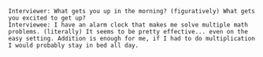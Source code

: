     Interviewer: What gets you up in the morning? (figuratively) What gets you excited to get up?
    Interviewee: I have an alarm clock that makes me solve multiple math problems. (literally) It seems to be pretty effective... even on the easy setting. Addition is enough for me, if I had to do multiplication I would probably stay in bed all day.
